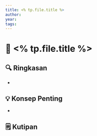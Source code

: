 ```yaml
---
title: <% tp.file.title %>
author:
year:
tags:
---
```


# 📘 <% tp.file.title %>

## 🔍 Ringkasan
- 

## 💡 Konsep Penting
- 

## 🗒️ Kutipan
> 
